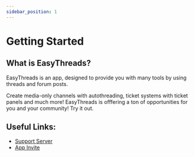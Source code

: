 ```yaml
---
sidebar_position: 1
---
```


# Getting Started
## What is EasyThreads?
EasyThreads is an app, designed to provide you with many tools by using threads and forum posts. 

Create media-only channels with autothreading, ticket systems with ticket panels and much more! EasyThreads is offfering a ton of opportunities for you and your community! 
Try it out.

## Useful Links:
- [Support Server](https://discord.gg/3rgReesP5Q)
- [App Invite](https://discord.com/api/oauth2/authorize?client_id=992796487048233000&permissions=395137256448&scope=applications.commands%20bot)

